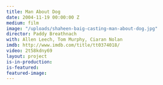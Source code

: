 ```yaml
---
title: Man About Dog
date: 2004-11-19 00:00:00 Z
medium: film
image: "/uploads/shaheen-baig-casting-man-about-dog.jpg"
director: Paddy Breathnach
with: Allen Leech, Tom Murphy, Ciaran Nolan
imdb: http://www.imdb.com/title/tt0374018/
video: 2t58kdny69
layout: project
is-in-production: 
is-featured: 
featured-image: 
---
```


